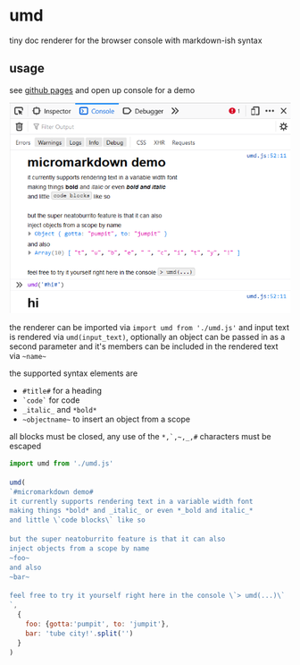 # umd
tiny doc renderer for the browser console with markdown-ish syntax

## usage
see [github pages](https://thot-experiment.github.io/umd/) and open up console for a demo

![example image](https://raw.githubusercontent.com/thot-experiment/umd/main/umd_demo.png)

the renderer can be imported via `import umd from './umd.js'`
and input text is rendered via `umd(input_text)`, optionally an object can
be passed in as a second parameter and it's members can be included in the 
rendered text via `~name~`

the supported syntax elements are
 - `#title#` for a heading
 - `` `code` `` for code
 - `_italic_` and `*bold*`
 - `~objectname~` to insert an object from a scope

all blocks must be closed, any use of the `` *,`,~,_,# `` characters must be escaped

```js
import umd from './umd.js'

umd(
`#micromarkdown demo# 
it currently supports rendering text in a variable width font
making things *bold* and _italic_ or even *_bold and italic_*
and little \`code blocks\` like so

but the super neatoburrito feature is that it can also
inject objects from a scope by name
~foo~ 
and also
~bar~

feel free to try it yourself right here in the console \`> umd(...)\`
`, 
  {
    foo: {gotta:'pumpit', to: 'jumpit'},
    bar: 'tube city!'.split('')
  }
)
```


